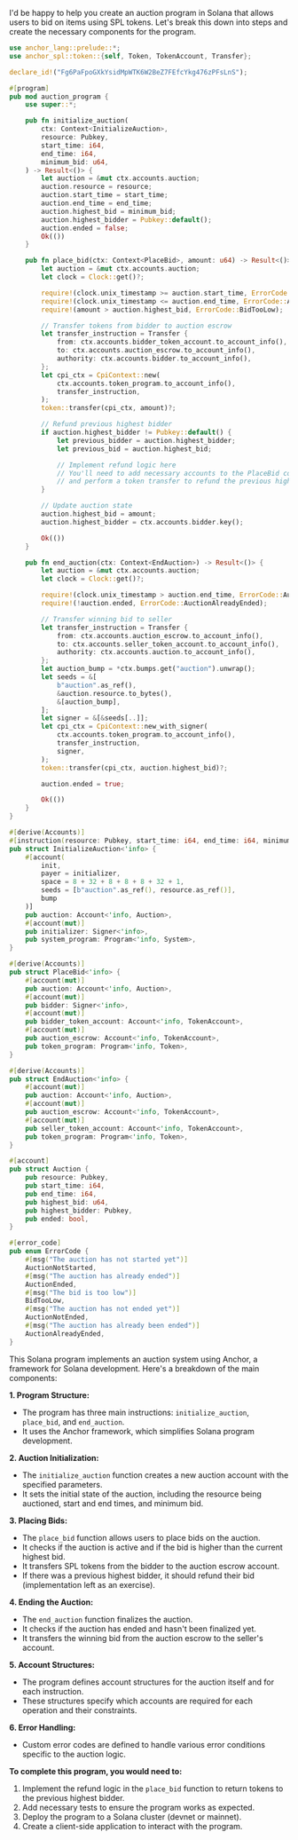 I'd be happy to help you create an auction program in Solana that allows users to bid on items using SPL tokens. Let's break this down into steps and create the necessary components for the program.

```rust
use anchor_lang::prelude::*;
use anchor_spl::token::{self, Token, TokenAccount, Transfer};

declare_id!("Fg6PaFpoGXkYsidMpWTK6W2BeZ7FEfcYkg476zPFsLnS");

#[program]
pub mod auction_program {
    use super::*;

    pub fn initialize_auction(
        ctx: Context<InitializeAuction>,
        resource: Pubkey,
        start_time: i64,
        end_time: i64,
        minimum_bid: u64,
    ) -> Result<()> {
        let auction = &mut ctx.accounts.auction;
        auction.resource = resource;
        auction.start_time = start_time;
        auction.end_time = end_time;
        auction.highest_bid = minimum_bid;
        auction.highest_bidder = Pubkey::default();
        auction.ended = false;
        Ok(())
    }

    pub fn place_bid(ctx: Context<PlaceBid>, amount: u64) -> Result<()> {
        let auction = &mut ctx.accounts.auction;
        let clock = Clock::get()?;

        require!(clock.unix_timestamp >= auction.start_time, ErrorCode::AuctionNotStarted);
        require!(clock.unix_timestamp <= auction.end_time, ErrorCode::AuctionEnded);
        require!(amount > auction.highest_bid, ErrorCode::BidTooLow);

        // Transfer tokens from bidder to auction escrow
        let transfer_instruction = Transfer {
            from: ctx.accounts.bidder_token_account.to_account_info(),
            to: ctx.accounts.auction_escrow.to_account_info(),
            authority: ctx.accounts.bidder.to_account_info(),
        };
        let cpi_ctx = CpiContext::new(
            ctx.accounts.token_program.to_account_info(),
            transfer_instruction,
        );
        token::transfer(cpi_ctx, amount)?;

        // Refund previous highest bidder
        if auction.highest_bidder != Pubkey::default() {
            let previous_bidder = auction.highest_bidder;
            let previous_bid = auction.highest_bid;

            // Implement refund logic here
            // You'll need to add necessary accounts to the PlaceBid context
            // and perform a token transfer to refund the previous highest bidder
        }

        // Update auction state
        auction.highest_bid = amount;
        auction.highest_bidder = ctx.accounts.bidder.key();

        Ok(())
    }

    pub fn end_auction(ctx: Context<EndAuction>) -> Result<()> {
        let auction = &mut ctx.accounts.auction;
        let clock = Clock::get()?;

        require!(clock.unix_timestamp > auction.end_time, ErrorCode::AuctionNotEnded);
        require!(!auction.ended, ErrorCode::AuctionAlreadyEnded);

        // Transfer winning bid to seller
        let transfer_instruction = Transfer {
            from: ctx.accounts.auction_escrow.to_account_info(),
            to: ctx.accounts.seller_token_account.to_account_info(),
            authority: ctx.accounts.auction.to_account_info(),
        };
        let auction_bump = *ctx.bumps.get("auction").unwrap();
        let seeds = &[
            b"auction".as_ref(),
            &auction.resource.to_bytes(),
            &[auction_bump],
        ];
        let signer = &[&seeds[..]];
        let cpi_ctx = CpiContext::new_with_signer(
            ctx.accounts.token_program.to_account_info(),
            transfer_instruction,
            signer,
        );
        token::transfer(cpi_ctx, auction.highest_bid)?;

        auction.ended = true;

        Ok(())
    }
}

#[derive(Accounts)]
#[instruction(resource: Pubkey, start_time: i64, end_time: i64, minimum_bid: u64)]
pub struct InitializeAuction<'info> {
    #[account(
        init,
        payer = initializer,
        space = 8 + 32 + 8 + 8 + 8 + 32 + 1,
        seeds = [b"auction".as_ref(), resource.as_ref()],
        bump
    )]
    pub auction: Account<'info, Auction>,
    #[account(mut)]
    pub initializer: Signer<'info>,
    pub system_program: Program<'info, System>,
}

#[derive(Accounts)]
pub struct PlaceBid<'info> {
    #[account(mut)]
    pub auction: Account<'info, Auction>,
    #[account(mut)]
    pub bidder: Signer<'info>,
    #[account(mut)]
    pub bidder_token_account: Account<'info, TokenAccount>,
    #[account(mut)]
    pub auction_escrow: Account<'info, TokenAccount>,
    pub token_program: Program<'info, Token>,
}

#[derive(Accounts)]
pub struct EndAuction<'info> {
    #[account(mut)]
    pub auction: Account<'info, Auction>,
    #[account(mut)]
    pub auction_escrow: Account<'info, TokenAccount>,
    #[account(mut)]
    pub seller_token_account: Account<'info, TokenAccount>,
    pub token_program: Program<'info, Token>,
}

#[account]
pub struct Auction {
    pub resource: Pubkey,
    pub start_time: i64,
    pub end_time: i64,
    pub highest_bid: u64,
    pub highest_bidder: Pubkey,
    pub ended: bool,
}

#[error_code]
pub enum ErrorCode {
    #[msg("The auction has not started yet")]
    AuctionNotStarted,
    #[msg("The auction has already ended")]
    AuctionEnded,
    #[msg("The bid is too low")]
    BidTooLow,
    #[msg("The auction has not ended yet")]
    AuctionNotEnded,
    #[msg("The auction has already been ended")]
    AuctionAlreadyEnded,
}

```

This Solana program implements an auction system using Anchor, a framework for Solana development. Here's a breakdown of the main components:

**1. Program Structure:**
   - The program has three main instructions: `initialize_auction`, `place_bid`, and `end_auction`.
   - It uses the Anchor framework, which simplifies Solana program development.

**2. Auction Initialization:**
   - The `initialize_auction` function creates a new auction account with the specified parameters.
   - It sets the initial state of the auction, including the resource being auctioned, start and end times, and minimum bid.

**3. Placing Bids:**
   - The `place_bid` function allows users to place bids on the auction.
   - It checks if the auction is active and if the bid is higher than the current highest bid.
   - It transfers SPL tokens from the bidder to the auction escrow account.
   - If there was a previous highest bidder, it should refund their bid (implementation left as an exercise).

**4. Ending the Auction:**
   - The `end_auction` function finalizes the auction.
   - It checks if the auction has ended and hasn't been finalized yet.
   - It transfers the winning bid from the auction escrow to the seller's account.

**5. Account Structures:**
   - The program defines account structures for the auction itself and for each instruction.
   - These structures specify which accounts are required for each operation and their constraints.

**6. Error Handling:**
   - Custom error codes are defined to handle various error conditions specific to the auction logic.

**To complete this program, you would need to:**

1. Implement the refund logic in the `place_bid` function to return tokens to the previous highest bidder.
2. Add necessary tests to ensure the program works as expected.
3. Deploy the program to a Solana cluster (devnet or mainnet).
4. Create a client-side application to interact with the program.
